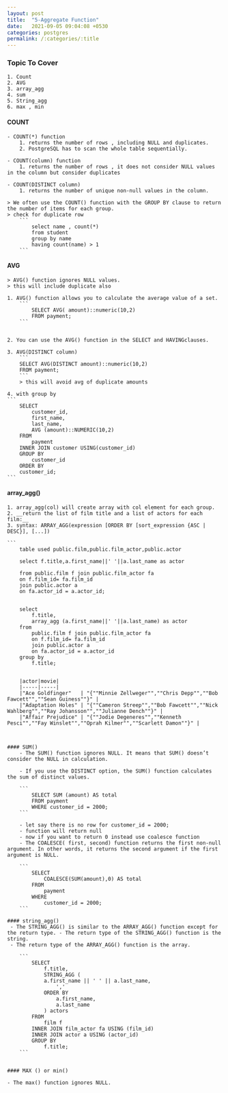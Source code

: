 ```yaml
---
layout: post
title:  "5-Aggregate Function"
date:   2021-09-05 09:04:08 +0530
categories: postgres
permalink: /:categories/:title
---
```

### Topic To Cover 
    1. Count
    2. AVG
	3. array_agg
	4. sum
	5. String_agg
	6. max , min

    
#### COUNT
	- COUNT(*) function 
		1. returns the number of rows , including NULL and duplicates.
		2. PostgreSQL has to scan the whole table sequentially.
		
	- COUNT(column) function 
		1. returns the number of rows , it does not consider NULL values in the column but consider duplicates
		
	- COUNT(DISTINCT column) 
		1. returns the number of unique non-null values in the column.

	> We often use the COUNT() function with the GROUP BY clause to return the number of items for each group.
	> check for duplicate row 
		```
			select name , count(*)
			from student 
			group by name 
			having count(name) > 1
		```
	
	
#### AVG
	> AVG() function ignores NULL values.
    > this will include duplicate also 
	
	1. AVG() function allows you to calculate the average value of a set.  
        ```
            SELECT AVG( amount)::numeric(10,2)
            FROM payment;
        ```
	    
	
	2. You can use the AVG() function in the SELECT and HAVINGclauses.
	
	3. AVG(DISTINCT column)  
        ```
        SELECT AVG(DISTINCT amount)::numeric(10,2)
        FROM payment;
        ```    
	    > this will avoid avg of duplicate amounts
	
	4. with group by   
	```
		SELECT
			customer_id,
			first_name,
			last_name,
			AVG (amount)::NUMERIC(10,2)
		FROM
			payment
		INNER JOIN customer USING(customer_id)
		GROUP BY
			customer_id
		ORDER BY
		customer_id;
	```


 #### array_agg()

	1. array_agg(col) will create array with col element for each group. 
	2. __return the list of film title and a list of actors for each film:__  
	3. syntax: ARRAY_AGG(expression [ORDER BY [sort_expression {ASC | DESC}], [...])
	
	```	
		table used public.film,public.film_actor,public.actor

		select f.title,a.first_name||' '||a.last_name as actor

		from public.film f join public.film_actor fa 
		on f.film_id= fa.film_id
		join public.actor a
		on fa.actor_id = a.actor_id;


		select 
			f.title,
			array_agg (a.first_name||' '||a.last_name) as actor
		from 
			public.film f join public.film_actor fa 
			on f.film_id= fa.film_id
			join public.actor a
			on fa.actor_id = a.actor_id
		group by 
			f.title;

```
	
	|actor|movie|
	|-----|-----|
	|"Ace Goldfinger"	| "{""Minnie Zellweger"",""Chris Depp"",""Bob Fawcett"",""Sean Guiness""}" |
	|"Adaptation Holes"	| "{""Cameron Streep"",""Bob Fawcett"",""Nick Wahlberg"",""Ray Johansson"",""Julianne Dench""}" |
	|"Affair Prejudice"	| "{""Jodie Degeneres"",""Kenneth Pesci"",""Fay Winslet"",""Oprah Kilmer"",""Scarlett Damon""}" |



#### SUM()
	- The SUM() function ignores NULL. It means that SUM() doesn’t consider the NULL in calculation.

	- If you use the DISTINCT option, the SUM() function calculates the sum of distinct values.

	```
		SELECT SUM (amount) AS total
		FROM payment
		WHERE customer_id = 2000;
	```

	- let say there is no row for customer_id = 2000;
	- function will return null
	- now if you want to return 0 instead use coalesce function
	- The COALESCE( first, second) function returns the first non-null argument. In other words, it returns the second argument if the first argument is NULL.

	```
		SELECT 
			COALESCE(SUM(amount),0) AS total
		FROM 
			payment
		WHERE 
			customer_id = 2000;
	```

#### string_agg()
 - The STRING_AGG() is similar to the ARRAY_AGG() function except for the return type. - The return type of the STRING_AGG() function is the string.
 - The return type of the ARRAY_AGG() function is the array.

	```
		SELECT
			f.title,
			STRING_AGG (
			a.first_name || ' ' || a.last_name,
				','
			ORDER BY
				a.first_name,
				a.last_name
			) actors
		FROM
			film f
		INNER JOIN film_actor fa USING (film_id)
		INNER JOIN actor a USING (actor_id)
		GROUP BY
			f.title;
	```


#### MAX () or min()

- The max() function ignores NULL.
